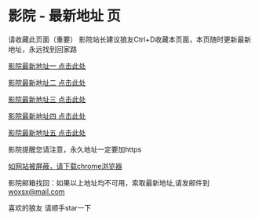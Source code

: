 # 影院 - 最新地址 页

请收藏此页面（重要）
影院站长建议狼友Ctrl+D收藏本页面，本页随时更新最新地址，永远找到回家路

[影院最新地址一 点击此处](https://5kwhg.top/) 

[影院最新地址二 点击此处](https://5akez.top/) 

[影院最新地址三 点击此处](https://5ekvc.top/) 

[影院最新地址四 点击此处](https://5akez.top/) 

[影院最新地址五 点击此处](https://5kwhg.top/) 

影院提醒您请注意，永久地址一定要加https

[如网站被屏蔽，请下载chrome浏览器](https://8xe23.com/chrome_93.0.4577.82.apk) 

影院邮箱找回：如果以上地址均不可用，索取最新地址,请发邮件到 woxsx@mail.com

喜欢的狼友 请顺手star一下
